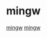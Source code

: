 # mingw

[mingw](https://github.com/m-ab-s/media-autobuild_suite)
[mingw](https://github.com/huihut/OpenCV-MinGW-Build)

